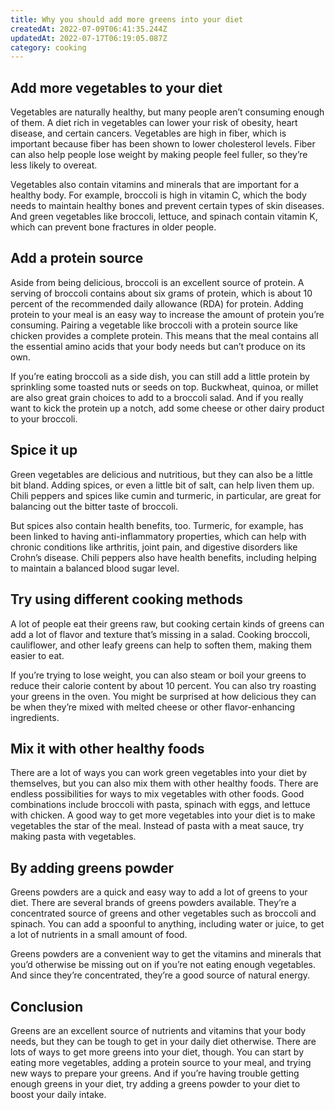 ```yaml
---
title: Why you should add more greens into your diet
createdAt: 2022-07-09T06:41:35.244Z
updatedAt: 2022-07-17T06:19:05.087Z
category: cooking
---
```


## Add more vegetables to your diet

Vegetables are naturally healthy, but many people aren’t consuming enough of them. A diet rich in vegetables can lower your risk of obesity, heart disease, and certain cancers. Vegetables are high in fiber, which is important because fiber has been shown to lower cholesterol levels. Fiber can also help people lose weight by making people feel fuller, so they’re less likely to overeat.

Vegetables also contain vitamins and minerals that are important for a healthy body. For example, broccoli is high in vitamin C, which the body needs to maintain healthy bones and prevent certain types of skin diseases. And green vegetables like broccoli, lettuce, and spinach contain vitamin K, which can prevent bone fractures in older people.

## Add a protein source

Aside from being delicious, broccoli is an excellent source of protein. A serving of broccoli contains about six grams of protein, which is about 10 percent of the recommended daily allowance (RDA) for protein. Adding protein to your meal is an easy way to increase the amount of protein you’re consuming. Pairing a vegetable like broccoli with a protein source like chicken provides a complete protein. This means that the meal contains all the essential amino acids that your body needs but can’t produce on its own.

If you’re eating broccoli as a side dish, you can still add a little protein by sprinkling some toasted nuts or seeds on top. Buckwheat, quinoa, or millet are also great grain choices to add to a broccoli salad. And if you really want to kick the protein up a notch, add some cheese or other dairy product to your broccoli.

## Spice it up

Green vegetables are delicious and nutritious, but they can also be a little bit bland. Adding spices, or even a little bit of salt, can help liven them up. Chili peppers and spices like cumin and turmeric, in particular, are great for balancing out the bitter taste of broccoli.

But spices also contain health benefits, too. Turmeric, for example, has been linked to having anti-inflammatory properties, which can help with chronic conditions like arthritis, joint pain, and digestive disorders like Crohn’s disease. Chili peppers also have health benefits, including helping to maintain a balanced blood sugar level.

## Try using different cooking methods

A lot of people eat their greens raw, but cooking certain kinds of greens can add a lot of flavor and texture that’s missing in a salad. Cooking broccoli, cauliflower, and other leafy greens can help to soften them, making them easier to eat.

If you’re trying to lose weight, you can also steam or boil your greens to reduce their calorie content by about 10 percent. You can also try roasting your greens in the oven. You might be surprised at how delicious they can be when they’re mixed with melted cheese or other flavor-enhancing ingredients.

## Mix it with other healthy foods

There are a lot of ways you can work green vegetables into your diet by themselves, but you can also mix them with other healthy foods. There are endless possibilities for ways to mix vegetables with other foods. Good combinations include broccoli with pasta, spinach with eggs, and lettuce with chicken. A good way to get more vegetables into your diet is to make vegetables the star of the meal. Instead of pasta with a meat sauce, try making pasta with vegetables.

## By adding greens powder

Greens powders are a quick and easy way to add a lot of greens to your diet. There are several brands of greens powders available. They’re a concentrated source of greens and other vegetables such as broccoli and spinach. You can add a spoonful to anything, including water or juice, to get a lot of nutrients in a small amount of food.

Greens powders are a convenient way to get the vitamins and minerals that you’d otherwise be missing out on if you’re not eating enough vegetables. And since they’re concentrated, they’re a good source of natural energy.

## Conclusion

Greens are an excellent source of nutrients and vitamins that your body needs, but they can be tough to get in your daily diet otherwise. There are lots of ways to get more greens into your diet, though. You can start by eating more vegetables, adding a protein source to your meal, and trying new ways to prepare your greens. And if you’re having trouble getting enough greens in your diet, try adding a greens powder to your diet to boost your daily intake.
